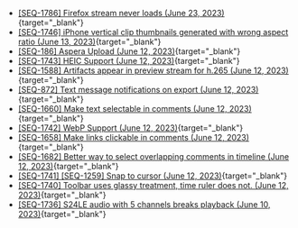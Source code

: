 - [[SEQ-1786] Firefox stream never loads (June 23, 2023)](https://github.com/sequencefilm/docs-and-issues/issues/41){target="_blank"}
- [[SEQ-1746] iPhone vertical clip thumbnails generated with wrong aspect ratio (June 13, 2023)](https://github.com/sequencefilm/docs-and-issues/issues/31){target="_blank"}
- [[SEQ-186] Aspera Upload (June 12, 2023)](https://github.com/sequencefilm/docs-and-issues/issues/20){target="_blank"}
- [[SEQ-1743] HEIC Support (June 12, 2023)](https://github.com/sequencefilm/docs-and-issues/issues/19){target="_blank"}
- [[SEQ-1588] Artifacts appear in preview stream for h.265 (June 12, 2023)](https://github.com/sequencefilm/docs-and-issues/issues/18){target="_blank"}
- [[SEQ-872] Text message notifications on export (June 12, 2023)](https://github.com/sequencefilm/docs-and-issues/issues/17){target="_blank"}
- [[SEQ-1660] Make text selectable in comments (June 12, 2023)](https://github.com/sequencefilm/docs-and-issues/issues/16){target="_blank"}
- [[SEQ-1742] WebP Support (June 12, 2023)](https://github.com/sequencefilm/docs-and-issues/issues/15){target="_blank"}
- [[SEQ-1658] Make links clickable in comments (June 12, 2023)](https://github.com/sequencefilm/docs-and-issues/issues/14){target="_blank"}
- [[SEQ-1682] Better way to select overlapping comments in timeline (June 12, 2023)](https://github.com/sequencefilm/docs-and-issues/issues/13){target="_blank"}
- [[SEQ-1741] [SEQ-1259] Snap to cursor (June 12, 2023)](https://github.com/sequencefilm/docs-and-issues/issues/12){target="_blank"}
- [[SEQ-1740] Toolbar uses glassy treatment, time ruler does not.  (June 12, 2023)](https://github.com/sequencefilm/docs-and-issues/issues/11){target="_blank"}
- [[SEQ-1736] S24LE audio with 5 channels breaks playback (June 10, 2023)](https://github.com/sequencefilm/docs-and-issues/issues/7){target="_blank"}

